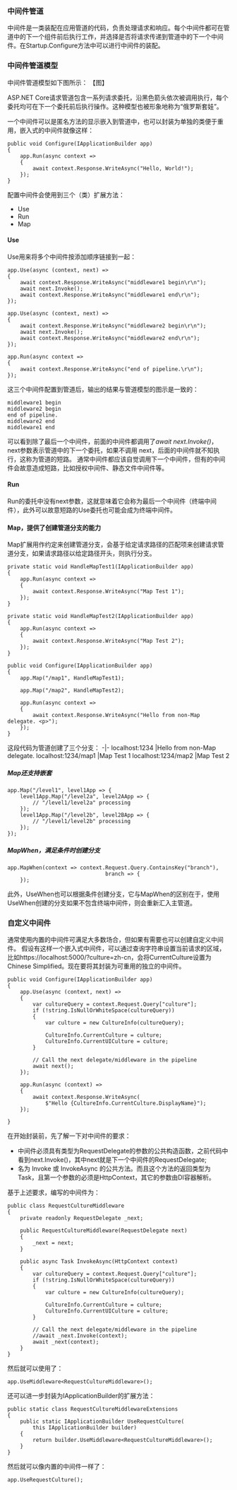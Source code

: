 
### 中间件管道
中间件是一类装配在应用管道的代码，负责处理请求和响应。每个中间件都可在管道中的下一个组件前后执行工作，并选择是否将请求传递到管道中的下一个中间件。在Startup.Configure方法中可以进行中间件的装配。

### 中间件管道模型
中间件管道模型如下图所示：
【图】

ASP.NET Core请求管道包含一系列请求委托，沿黑色箭头依次被调用执行，每个委托均可在下一个委托前后执行操作。这种模型也被形象地称为“俄罗斯套娃”。

一个中间件可以是匿名方法的显示嵌入到管道中，也可以封装为单独的类便于重用，嵌入式的中间件就像这样：
```
public void Configure(IApplicationBuilder app)
{
	app.Run(async context =>
	{
		await context.Response.WriteAsync("Hello, World!");
	});
}
```

配置中间件会使用到三个（类）扩展方法：
- Use
- Run
- Map

#### Use
Use用来将多个中间件按添加顺序链接到一起：
```
app.Use(async (context, next) =>
{
	await context.Response.WriteAsync("middleware1 begin\r\n");
	await next.Invoke();
	await context.Response.WriteAsync("middleware1 end\r\n");
});

app.Use(async (context, next) =>
{
	await context.Response.WriteAsync("middleware2 begin\r\n");
	await next.Invoke();
	await context.Response.WriteAsync("middleware2 end\r\n");
});

app.Run(async context =>
{
	await context.Response.WriteAsync("end of pipeline.\r\n");
});
```
这三个中间件配置到管道后，输出的结果与管道模型的图示是一致的：
```
middleware1 begin
middleware2 begin
end of pipeline.
middleware2 end
middleware1 end
```

可以看到除了最后一个中间件，前面的中间件都调用了*await next.Invoke()*，next参数表示管道中的下一个委托，如果不调用 next，后面的中间件就不知执行，这称为管道的短路。
通常中间件都应该自觉调用下一个中间件，但有的中间件会故意造成短路，比如授权中间件、静态文件中间件等。

#### Run
Run的委托中没有next参数，这就意味着它会称为最后一个中间件（终端中间件），此外可以故意短路的Use委托也可能会成为终端中间件。

#### Map，提供了创建管道分支的能力
Map扩展用作约定来创建管道分支，会基于给定请求路径的匹配项来创建请求管道分支，如果请求路径以给定路径开头，则执行分支。
```
private static void HandleMapTest1(IApplicationBuilder app)
{
	app.Run(async context =>
	{
		await context.Response.WriteAsync("Map Test 1");
	});
}

private static void HandleMapTest2(IApplicationBuilder app)
{
	app.Run(async context =>
	{
		await context.Response.WriteAsync("Map Test 2");
	});
}

public void Configure(IApplicationBuilder app)
{
	app.Map("/map1", HandleMapTest1);

	app.Map("/map2", HandleMapTest2);

	app.Run(async context =>
	{
		await context.Response.WriteAsync("Hello from non-Map delegate. <p>");
	});
}
```
这段代码为管道创建了三个分支：
-|-
localhost:1234	|Hello from non-Map delegate.
localhost:1234/map1	|Map Test 1
localhost:1234/map2	|Map Test 2

##### Map还支持嵌套
```
app.Map("/level1", level1App => {
    level1App.Map("/level2a", level2AApp => {
        // "/level1/level2a" processing
    });
    level1App.Map("/level2b", level2BApp => {
        // "/level1/level2b" processing
    });
});
```

##### MapWhen，满足条件时创建分支
```
app.MapWhen(context => context.Request.Query.ContainsKey("branch"),
                               branch => {
    });
```

此外，UseWhen也可以根据条件创建分支，它与MapWhen的区别在于，使用UseWhen创建的分支如果不包含终端中间件，则会重新汇入主管道。

### 自定义中间件
通常使用内置的中间件可满足大多数场合，但如果有需要也可以创建自定义中间件。
假设有这样一个嵌入式中间件，可以通过查询字符串设置当前请求的区域，比如https://localhost:5000/?culture=zh-cn，会将CurrentCulture设置为Chinese Simplified。现在要将其封装为可重用的独立的中间件。
```
public void Configure(IApplicationBuilder app)
{
	app.Use(async (context, next) =>
	{
		var cultureQuery = context.Request.Query["culture"];
		if (!string.IsNullOrWhiteSpace(cultureQuery))
		{
			var culture = new CultureInfo(cultureQuery);

			CultureInfo.CurrentCulture = culture;
			CultureInfo.CurrentUICulture = culture;
		}

		// Call the next delegate/middleware in the pipeline
		await next();
	});

	app.Run(async (context) =>
	{
		await context.Response.WriteAsync(
			$"Hello {CultureInfo.CurrentCulture.DisplayName}");
	});

}
```

在开始封装前，先了解一下对中间件的要求：
- 中间件必须具有类型为RequestDelegate的参数的公共构造函数，之前代码中看到next.Invoke()，其中next就是下一个中间件的RequestDelegate;
- 名为 Invoke 或 InvokeAsync 的公共方法。而且这个方法的返回类型为Task，且第一个参数的必须是HttpContext，其它的参数由DI容器解析。

基于上述要求，编写的中间件为：
```
public class RequestCultureMiddleware
{
    private readonly RequestDelegate _next;

    public RequestCultureMiddleware(RequestDelegate next)
    {
        _next = next;
    }

    public async Task InvokeAsync(HttpContext context)
    {
        var cultureQuery = context.Request.Query["culture"];
        if (!string.IsNullOrWhiteSpace(cultureQuery))
        {
            var culture = new CultureInfo(cultureQuery);

            CultureInfo.CurrentCulture = culture;
            CultureInfo.CurrentUICulture = culture;
        }

        // Call the next delegate/middleware in the pipeline
        //await _next.Invoke(context);
        await _next(context);
    }
}
```

然后就可以使用了：
```
app.UseMiddleware<RequestCultureMiddleware>();
```

还可以进一步封装为IApplicationBuilder的扩展方法：
```
public static class RequestCultureMiddlewareExtensions
{
    public static IApplicationBuilder UseRequestCulture(
        this IApplicationBuilder builder)
    {
        return builder.UseMiddleware<RequestCultureMiddleware>();
    }
}
```
然后就可以像内置的中间件一样了：
```
app.UseRequestCulture();
```



	
	